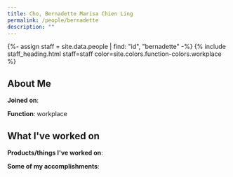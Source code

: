 ```yaml
---
title: Cho, Bernadette Marisa Chien Ling
permalink: /people/bernadette
description: ""
---
```


{%- assign staff = site.data.people | find: "id", "bernadette" -%}
{% include staff_heading.html staff=staff color=site.colors.function-colors.workplace %}

## About Me

**Joined on**: 

**Function**: workplace

## What I've worked on

**Products/things I've worked on**:


**Some of my accomplishments**:


